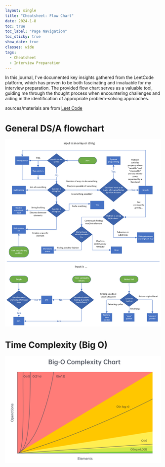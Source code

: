 ```yaml
---
layout: single
title: "Cheatsheet: Flow Chart"
date: 2024-1-8
toc: true
toc_label: "Page Navigation"
toc_sticky: true
show_date: true
classes: wide
tags:
  - Cheatsheet
  - Interview Preparation
---
```

In this journal, I've documented key insights gathered from the LeetCode platform, which has proven to be both fascinating and invaluable for my interview preparation. The provided flow chart serves as a valuable tool, guiding me through the thought process when encountering challenges and aiding in the identification of appropriate problem-solving approaches.

sources/materials are from [Leet Code](https://leetcode.com/explore/interview/card/cheatsheets/720/resources/4725/)

# General DS/A flowchart
[![flow-chart](/assets/images/flowchart.png)](/assets/images/flowchart.png)

# Time Complexity (Big O)
[![big-o](/assets/images/big_o.png)](/assets/images/big_o.png)